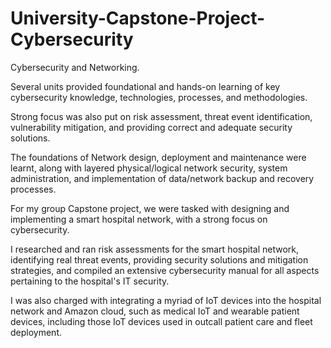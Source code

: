 # University-Capstone-Project-Cybersecurity
Cybersecurity and Networking.

Several units provided foundational and hands-on learning of key cybersecurity knowledge, technologies, processes, and methodologies.

Strong focus was also put on risk assessment, threat event identification, vulnerability mitigation, and providing correct and adequate security solutions.

The foundations of Network design, deployment and maintenance were learnt, along with layered physical/logical network security, system administration, and implementation of data/network backup and recovery processes.

For my group Capstone project, we were tasked with designing and implementing a smart hospital network, with a strong focus on cybersecurity. 

I researched and ran risk assessments for the smart hospital network, identifying real threat events, providing security solutions and mitigation strategies, and compiled an extensive cybersecurity manual for all aspects pertaining to the hospital's IT security.

I was also charged with integrating a myriad of IoT devices into the hospital network and Amazon cloud, such as medical IoT and wearable patient devices, including those IoT devices used in outcall patient care and fleet deployment.
